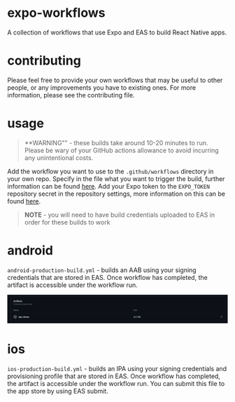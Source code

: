 # expo-workflows
A collection of workflows that use Expo and EAS to build React Native apps.

# contributing
Please feel free to provide your own workflows that may be useful to other people, or any improvements you have to existing ones. For more information, please see the contributing file.

# usage
> **WARNING"" - these builds take around 10-20 minutes to run. Please be wary of your GitHub actions allowance to avoid incurring any unintentional costs.

Add the workflow you want to use to the `.github/workflows` directory in your own repo. Specify in the file what you want to trigger the build, further information can be found [here](https://docs.github.com/en/actions/using-workflows/events-that-trigger-workflows). Add your Expo token to the `EXPO_TOKEN` repository secret in the repository settings, more information on this can be found [here](https://github.com/expo/expo-github-action?tab=readme-ov-file).

> **NOTE** - you will need to have build credentials uploaded to EAS in order for these builds to work

# android
`android-production-build.yml` - builds an AAB using your signing credentials that are stored in EAS. Once workflow has completed, the artifact is accessible under the workflow run.

![alt text](image.png)

# ios
`ios-production-build.yml` - builds an IPA using your signing credentials and provisioning profile that are stored in EAS. Once workflow has completed, the artifact is accessible under the workflow run. You can submit this file to the app store by using EAS submit.
